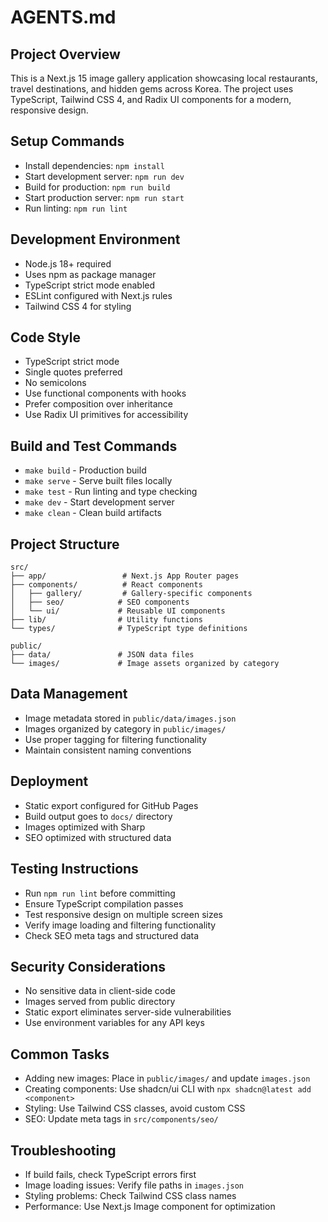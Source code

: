 # AGENTS.md

## Project Overview

This is a Next.js 15 image gallery application showcasing local restaurants, travel destinations, and hidden gems across Korea. The project uses TypeScript, Tailwind CSS 4, and Radix UI components for a modern, responsive design.

## Setup Commands

- Install dependencies: `npm install`
- Start development server: `npm run dev`
- Build for production: `npm run build`
- Start production server: `npm run start`
- Run linting: `npm run lint`

## Development Environment

- Node.js 18+ required
- Uses npm as package manager
- TypeScript strict mode enabled
- ESLint configured with Next.js rules
- Tailwind CSS 4 for styling

## Code Style

- TypeScript strict mode
- Single quotes preferred
- No semicolons
- Use functional components with hooks
- Prefer composition over inheritance
- Use Radix UI primitives for accessibility

## Build and Test Commands

- `make build` - Production build
- `make serve` - Serve built files locally
- `make test` - Run linting and type checking
- `make dev` - Start development server
- `make clean` - Clean build artifacts

## Project Structure

```
src/
├── app/                 # Next.js App Router pages
├── components/          # React components
│   ├── gallery/         # Gallery-specific components
│   ├── seo/            # SEO components
│   └── ui/             # Reusable UI components
├── lib/                # Utility functions
└── types/              # TypeScript type definitions

public/
├── data/               # JSON data files
└── images/             # Image assets organized by category
```

## Data Management

- Image metadata stored in `public/data/images.json`
- Images organized by category in `public/images/`
- Use proper tagging for filtering functionality
- Maintain consistent naming conventions

## Deployment

- Static export configured for GitHub Pages
- Build output goes to `docs/` directory
- Images optimized with Sharp
- SEO optimized with structured data

## Testing Instructions

- Run `npm run lint` before committing
- Ensure TypeScript compilation passes
- Test responsive design on multiple screen sizes
- Verify image loading and filtering functionality
- Check SEO meta tags and structured data

## Security Considerations

- No sensitive data in client-side code
- Images served from public directory
- Static export eliminates server-side vulnerabilities
- Use environment variables for any API keys

## Common Tasks

- Adding new images: Place in `public/images/` and update `images.json`
- Creating components: Use shadcn/ui CLI with `npx shadcn@latest add <component>`
- Styling: Use Tailwind CSS classes, avoid custom CSS
- SEO: Update meta tags in `src/components/seo/`

## Troubleshooting

- If build fails, check TypeScript errors first
- Image loading issues: Verify file paths in `images.json`
- Styling problems: Check Tailwind CSS class names
- Performance: Use Next.js Image component for optimization
